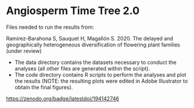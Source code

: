 # Angiosperm Time Tree 2.0

Files needed to run the results from:

Ramírez-Barahona S, Sauquet H, Magallón S. 2020. The delayed and geographically heterogeneous diversification of flowering plant families (under review)

- The data directory contains the datasets necessary to conduct the analyses (all other files are generated within the script). 
- The code directory contains R scripts to perform the analyses and plot the results (NOTE: the resulting plots were edited in Adobe Illustrator to obtain the final figures).

https://zenodo.org/badge/latestdoi/194142746
